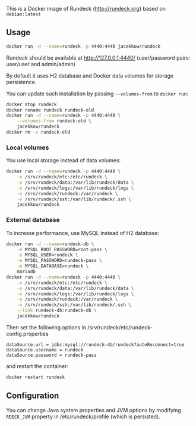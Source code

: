 This is a Docker image of Rundeck (http://rundeck.org)
based on `debian:latest`

## Usage

```bash
docker run -d --name=rundeck -p 4440:4440 jacekkow/rundeck
```

Rundeck should be available at http://127.0.0.1:4440/
(user/password pairs: user/user and admin/admin)

By default it uses H2 database and Docker data volumes
for storage persistence.

You can update such installation by passing
`--volumes-from` to `docker run`:

```bash
docker stop rundeck
docker rename rundeck rundeck-old
docker run -d --name=rundeck -p 4440:4440 \
	--volumes-from rundeck-old \
	jacekkow/rundeck
docker rm -v rundeck-old
```

### Local volumes

You use local storage instead of data volumes:

```bash
docker run -d --name=rundeck -p 4440:4440 \
	-v /srv/rundeck/etc:/etc/rundeck \
	-v /srv/rundeck/data:/var/lib/rundeck/data \
	-v /srv/rundeck/logs:/var/lib/rundeck/logs \
	-v /srv/rundeck/rundeck:/var/rundeck \
	-v /srv/rundeck/ssh:/var/lib/rundeck/.ssh \
	jacekkow/rundeck
```

### External database

To increase performance, use MySQL instead of H2 database:

```bash
docker run -d --name=rundeck-db \
	-e MYSQL_ROOT_PASSWORD=root-pass \
	-e MYSQL_USER=rundeck \
	-e MYSQL_PASSWORD=rundeck-pass \
	-e MYSQL_DATABASE=rundeck \
	mariadb
docker run -d --name=rundeck -p 4440:4440 \
	-v /srv/rundeck/etc:/etc/rundeck \
	-v /srv/rundeck/data:/var/lib/rundeck/data \
	-v /srv/rundeck/logs:/var/lib/rundeck/logs \
	-v /srv/rundeck/rundeck:/var/rundeck \
	-v /srv/rundeck/ssh:/var/lib/rundeck/.ssh \
	--link rundeck-db:rundeck-db \
	jacekkow/rundeck
```

Then set the following options in
/srv/rundeck/etc/rundeck-config.properties

```
dataSource.url = jdbc:mysql://rundeck-db/rundeck?autoReconnect=true
dataSource.username = rundeck
dataSource.password = rundeck-pass
```

and restart the container:

```bash
docker restart rundeck
```

## Configuration

You can change Java system properties and JVM options by modifying
`RDECK_JVM` property in /etc/rundeck/profile (which is persisted).
